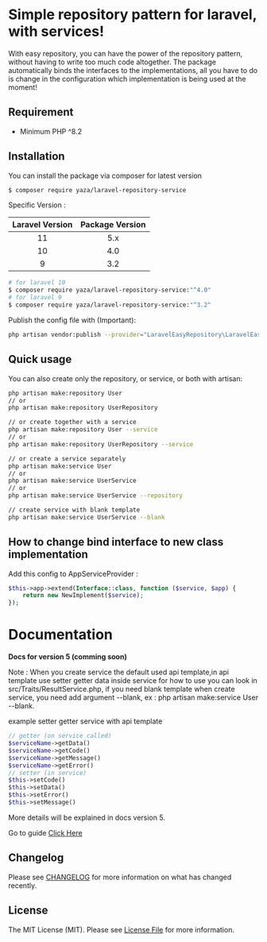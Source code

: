 # Simple repository pattern for laravel, with services!

With easy repository, you can have the power of the repository pattern, without having to write too much code altogether. The package automatically binds the interfaces to the implementations, all you have to do is change in the configuration which implementation is being used at the moment!

## Requirement

- Minimum PHP ^8.2

## Installation

You can install the package via composer for latest version
```bash
$ composer require yaza/laravel-repository-service
```

Specific Version :

| Laravel Version |  Package Version   |
|:---------------:|:------------------:|
|       11        |        5.x         |
|       10        |        4.0         |
  | 9              | 3.2                |
```bash
# for laravel 10
$ composer require yaza/laravel-repository-service:"^4.0"
# for laravel 9
$ composer require yaza/laravel-repository-service:"^3.2"
```

Publish the config file with (Important):

```bash
php artisan vendor:publish --provider="LaravelEasyRepository\LaravelEasyRepositoryServiceProvider" --tag="easy-repository-config"
```

## Quick usage

You can also create only the repository, or service, or both with artisan:

```bash
php artisan make:repository User
// or
php artisan make:repository UserRepository

// or create together with a service
php artisan make:repository User --service
// or
php artisan make:repository UserRepository --service

// or create a service separately
php artisan make:service User
// or
php artisan make:service UserService
// or
php artisan make:service UserService --repository

// create service with blank template
php artisan make:service UserService --blank

```

## How to change bind interface to new class implementation
Add this config to AppServiceProvider :
```php
$this->app->extend(Interface::class, function ($service, $app) {
    return new NewImplement($service);
});
```

# Documentation
**Docs for version 5 (comming soon)**

Note : When you create service the default used api template,in api template use setter getter data inside service for how to use you can look in src/Traits/ResultService.php, if you need blank template when create service, you need add argument --blank, ex : php artisan make:service User --blank.

example setter getter service with api template
```php
// getter (on service called)
$serviceName->getData()
$serviceName->getCode()
$serviceName->getMessage()
$serviceName->getError()
// setter (in service)
$this->setCode()
$this->setData()
$this->setError()
$this->setMessage()
```
More details will be explained in docs version 5.

Go to guide [Click Here](https://yaza-putu.github.io)

## Changelog

Please see [CHANGELOG](CHANGELOG.md) for more information on what has changed recently.

## License

The MIT License (MIT). Please see [License File](LICENSE.md) for more information.
